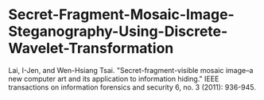 # Secret-Fragment-Mosaic-Image-Steganography-Using-Discrete-Wavelet-Transformation
Lai, I-Jen, and Wen-Hsiang Tsai. "Secret-fragment-visible mosaic image–a new computer art and its application to information hiding." IEEE transactions on information forensics and security 6, no. 3 (2011): 936-945.
